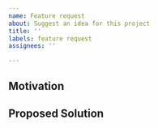 ```yaml
---
name: Feature request
about: Suggest an idea for this project
title: ''
labels: feature request
assignees: ''

---
```


## Motivation

<!-- Type a clear and concise description of what the problem is. Ex. I'm always frustrated when [...] -->

## Proposed Solution

<!-- Type a clear and concise description of what you would like to happen. -->
